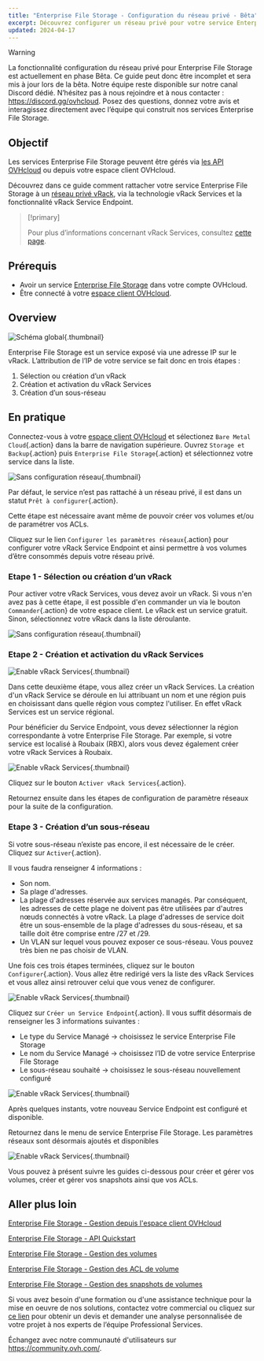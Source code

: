 ```yaml
---
title: "Enterprise File Storage - Configuration du réseau privé - Bêta"
excerpt: Découvrez configurer un réseau privé pour votre service Enterprise File Storage depuis votre espace client OVHcloud
updated: 2024-04-17
---
```


> [!warning]
> La fonctionnalité configuration du réseau privé pour Enterprise File Storage est actuellement en phase Bêta.
> Ce guide peut donc être incomplet et sera mis à jour lors de la bêta. Notre équipe reste disponible sur notre canal Discord dédié. N’hésitez pas à nous rejoindre et à nous contacter : <https://discord.gg/ovhcloud>. Posez des questions, donnez votre avis et interagissez directement avec l’équipe qui construit nos services Enterprise File Storage.

## Objectif

Les services Enterprise File Storage peuvent être gérés via [les API OVHcloud](netapp_quick_start1.) ou depuis votre espace client OVHcloud.

Découvrez dans ce guide comment rattacher votre service Enterprise File Storage à un [réseau privé vRack](https://www.ovhcloud.com/fr/network/vrack/), via la technologie vRack Services et la fonctionnalité vRack Service Endpoint.

> [!primary]
>
> Pour plus d’informations concernant vRack Services, consultez [cette page](global1.).
>

## Prérequis

- Avoir un service [Enterprise File Storage](https://www.ovhcloud.com/fr/storage-solutions/enterprise-file-storage/) dans votre compte OVHcloud.
- Être connecté à votre [espace client OVHcloud](https://www.ovh.com/auth/?action=gotomanager&from=https://www.ovh.com/fr/&ovhSubsidiary=fr).

## Overview

![Schéma global](images_global_schema_20240410.png){.thumbnail}

Enterprise File Storage est un service exposé via une adresse IP sur le vRack. L’attribution de l’IP de votre service se fait donc en trois étapes :

1. Sélection ou création d’un vRack
2. Création et activation du vRack Services
3. Création d’un sous-réseau

## En pratique <a name="instructions"></a>

Connectez-vous à votre [espace client OVHcloud](https://www.ovh.com/auth/?action=gotomanager&from=https://www.ovh.com/fr/&ovhSubsidiary=fr) et sélectionez `Bare Metal Cloud`{.action} dans la barre de navigation supérieure. Ouvrez `Storage et Backup`{.action} puis `Enterprise File Storage`{.action} et sélectionnez votre service dans la liste.

![Sans configuration réseau](01-EFS.png){.thumbnail}

Par défaut, le service n’est pas rattaché à un réseau privé, il est dans un statut `Prêt à configurer`{.action}. 

Cette étape est nécessaire avant même de pouvoir créer vos volumes et/ou de paramétrer vos ACLs.

Cliquez sur le lien `Configurer les paramètres réseaux`{.action} pour configurer votre vRack Service Endpoint et ainsi permettre à vos volumes d’être consommés depuis votre réseau privé.

### Etape 1 - Sélection ou création d’un vRack

Pour activer votre vRack Services, vous devez avoir un vRack. Si vous n'en avez pas à cette étape, il est possible d'en commander un via le bouton `Commander`{.action} de votre espace client. Le vRack est un service gratuit. Sinon, sélectionnez votre vRack dans la liste déroulante.

![Sans configuration réseau](02-EFS.png){.thumbnail}

### Etape 2 - Création et activation du vRack Services

![Enable vRack Services](04-EFS.png){.thumbnail}

Dans cette deuxième étape, vous allez créer un vRack Services. La création d'un vRack Service se déroule en lui attribuant un nom et une région puis en choisissant dans quelle région vous comptez l'utiliser. En effet vRack Services est un service régional.

Pour bénéficier du Service Endpoint, vous devez sélectionner la région correspondante à votre Enterprise File Storage. Par exemple, si votre service est localisé à Roubaix (RBX), alors vous devez également créer votre vRack Services à Roubaix.

![Enable vRack Services](images_01.png){.thumbnail}

Cliquez sur le bouton `Activer vRack Services`{.action}.

Retournez ensuite dans les étapes de configuration de paramètre réseaux pour la suite de la configuration.

### Etape 3 - Création d’un sous-réseau

Si votre sous-réseau n’existe pas encore, il est nécessaire de le créer. Cliquez sur `Activer`{.action}.

Il vous faudra renseigner 4 informations :

- Son nom.
- Sa plage d'adresses.
- La plage d'adresses réservée aux services managés. Par conséquent, les adresses de cette plage ne doivent pas être utilisées par d'autres nœuds connectés à votre vRack. La plage d'adresses de service doit être un sous-ensemble de la plage d'adresses du sous-réseau, et sa taille doit être comprise entre /27 et /29.
- Un VLAN sur lequel vous pouvez exposer ce sous-réseau. Vous pouvez très bien ne pas choisir de VLAN.

Une fois ces trois étapes terminées, cliquez sur le bouton `Configurer`{.action}. Vous allez être redirigé vers la liste des vRack Services et vous allez ainsi retrouver celui que vous venez de configurer. 

![Enable vRack Services](05-EFS.png){.thumbnail}

Cliquez sur `Créer un Service Endpoint`{.action}. Il vous suffit désormais de renseigner les 3 informations suivantes :

- Le type du Service Managé -> choisissez le service Enterprise File Storage
- Le nom du Service Managé -> choisissez l’ID de votre service Enterprise File Storage
- Le sous-réseau souhaité -> choisissez le sous-réseau nouvellement configuré

![Enable vRack Services](images_16-VRS.png){.thumbnail}

Après quelques instants, votre nouveau Service Endpoint est configuré et disponible.

Retournez dans le menu de service Enterprise File Storage. Les paramètres réseaux sont désormais ajoutés et disponibles

![Enable vRack Services](08-EFS.png){.thumbnail}

Vous pouvez à présent suivre les guides ci-dessous pour créer et gérer vos volumes, créer et gérer vos snapshots ainsi que vos ACLs.

## Aller plus loin <a name="gofurther"></a>

[Enterprise File Storage - Gestion depuis l'espace client OVHcloud](netapp_control_panel1.)

[Enterprise File Storage - API Quickstart](netapp_quick_start1.)

[Enterprise File Storage - Gestion des volumes](netapp_volumes1.)

[Enterprise File Storage - Gestion des ACL de volume](netapp_volume_acl1.)

[Enterprise File Storage - Gestion des snapshots de volumes](netapp_volume_snapshots1.)

Si vous avez besoin d'une formation ou d'une assistance technique pour la mise en oeuvre de nos solutions, contactez votre commercial ou cliquez sur [ce lien](https://www.ovhcloud.com/fr/professional-services/) pour obtenir un devis et demander une analyse personnalisée de votre projet à nos experts de l’équipe Professional Services.

Échangez avec notre communauté d'utilisateurs sur <https://community.ovh.com/>.
